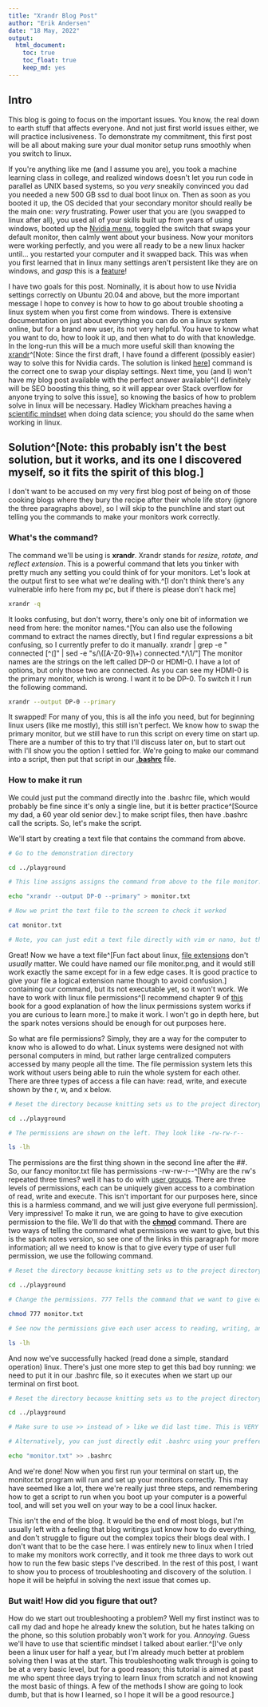 ```yaml
---
title: "Xrandr Blog Post"
author: "Erik Andersen"
date: "18 May, 2022"
output: 
  html_document:
    toc: true
    toc_float: true
    keep_md: yes
---
```




## Intro

This blog is going to focus on the important issues. You know, the real down to earth stuff that affects everyone. And not just first world issues either, we will practice inclusiveness. To demonstrate my commitment, this first post will be all about making sure your dual monitor setup runs smoothly when you switch to linux. 

If you're anything like me (and I assume you are), you took a machine learning class in college, and realized windows doesn't let you run code in parallel as UNIX based systems, so you *very* sneakily convinced you dad you needed a new 500 GB ssd to dual boot linux on. Then as soon as you booted it up, the OS decided that your secondary monitor should really be the main one: *very* frustrating. Power user that you are (you swapped to linux after all), you used all of your skills built up from years of using windows, booted up the [Nvidia menu](https://forum.manjaro.org/t/how-do-you-use-nvidia-x-server-settings-exactly/96678), toggled the switch that swaps your default monitor, then calmly went about your business. Now your monitors were working perfectly, and you were all ready to be a new linux hacker until... you restarted your computer and it swapped back. This was when you first learned that in linux many settings aren't persistent like they are on windows, and *gasp* this is a [feature](https://stackoverflow.com/questions/15977171/why-when-i-restart-the-terminal-the-environment-variables-are-restarted)!

I have two goals for this post. Nominally, it is about how to use Nvidia settings correctly on Ubuntu 20.04 and above, but the more important message I hope to convey is how to how to go about trouble shooting a linux system when you first come from windows. There is extensive documentation on just about everything you can do on a linux system online, but for a brand new user, its not very helpful. You have to know what you want to do, how to look it up, and then what to do with that knowledge. In the long-run this will be a much more useful skill than knowing the [xrandr](https://www.x.org/releases/X11R7.5/doc/man/man1/xrandr.1.html)^[Note: Since the first draft, I have found a different (possibly easier) way to solve this for Nvidia cards. The solution is linked [here](https://askubuntu.com/questions/379483/nvidia-x-server-settings-lost-on-every-reboot)] command is the correct one to swap your display settings. Next time, you (and I) won't have my blog post available with the perfect answer available^[I definitely will be SEO boosting this thing, so it will appear over Stack overflow for anyone trying to solve this issue], so knowing the basics of how to problem solve in linux will be necessary. Hadley Wickham preaches having a [scientific mindset](https://adv-r.hadley.nz/introduction.html#meta-techniques) when doing data science; you should do the same when working in linux.

## Solution^[Note: this probably isn't the best solution, but it works, and its one I discovered myself, so it fits the spirit of this blog.]

I don't want to be accused on my very first blog post of being on of those cooking blogs where they bury the recipe after their whole life story (ignore the three paragraphs above), so I will skip to the punchline and start out telling you the commands to make your monitors work correctly. 

### What's the command?

The command we'll be using is **xrandr**. Xrandr stands for *resize, rotate, and reflect extension*. This is a powerful command that lets you tinker with pretty much any setting you could think of for your monitors. Let's look at the output first to see what we're dealing with.^[I don't think there's any vulnerable info here from my pc, but if there is please don't hack me]


```bash
xrandr -q
```

It looks confusing, but don't worry, there's only one bit of information we need from here: the monitor names.^[You can also use the following command to extract the names directly, but I find regular expressions a bit confusing, so I currently prefer to do it manually. xrandr | grep -e " connected [^(]" | sed -e "s/\\([A-Z0-9]\\+) connected.*/\1/"] The monitor names are the strings on the left called DP-0 or HDMI-0. I have a lot of options, but only those two are connected. As you can see my HDMI-0 is the primary monitor, which is wrong. I want it to be DP-0. To switch it I run the following command.


```bash
xrandr --output DP-0 --primary
```



It swapped! For many of you, this is all the info you need, but for beginning linux users (like me mostly), this still isn't perfect. We know how to swap the primary monitor, but we still have to run this script on every time on start up. There are a number of this to try that I'll discuss later on, but to start out with I'll show you the option I settled for. We're going to make our command into a script, then put that script in our **[.bashrc](https://www.journaldev.com/41479/bashrc-file-in-linux)** file.

### How to make it run

We could just put the command directly into the .bashrc file, which would probably be fine since it's only a single line, but it is better practice^[Source my dad, a 60 year old senior dev.] to make script files, then have .bashrc call the scripts. So, let's make the script. 

We'll start by creating a text file that contains the command from above. 


```bash
# Go to the demonstration directory

cd ../playground

# This line assigns assigns the command from above to the file monitor.txt. I have to echo it and put it in quotes, or bash will put the output from the command into the text file. 

echo "xrandr --output DP-0 --primary" > monitor.txt

# Now we print the text file to the screen to check it worked

cat monitor.txt

# Note, you can just edit a text file directly with vim or nano, but this lets me show the whole process without making a gif.
```

Great! Now we have a text file^[Fun fact about linux, [file extensions](https://medium.com/@smohajer85/file-extensions-in-linux-c619690941c4) don't *usually* matter. We could have named our file monitor.png, and it would still work exactly the same except for in a few edge cases. It is good practice to give your file a logical extension name though to avoid confusion.] containing our command, but its not executable yet, so it won't work. We have to work with linux file permissions^[I recommend chapter 9 of [this](https://nostarch.com/tlcl2) book for a good explanation of how the linux permissions system works if you are curious to learn more.] to make it work. I won't go in depth here, but the spark notes versions should be enough for out purposes here. 

So what are file permissions? Simply, they are a way for the computer to know who is allowed to do what. Linux systems were designed not with personal computers in mind, but rather large centralized computers accessed by many people all the time. The file permission system lets this work without users being able to ruin the whole system for each other. There are three types of access a file can have: read, write, and execute shown by the r, w, and x below.


```bash
# Reset the directory because knitting sets us to the project directory every time

cd ../playground

# The permissions are shown on the left. They look like -rw-rw-r--

ls -lh
```

The permissions are the first thing shown in the second line after the ##. So, our fancy monitor.txt file has permissions -rw-rw-r--^[Why are the rw's repeated three times? well it has to do with [user groups](https://www.redhat.com/sysadmin/manage-permissions). There are three levels of permissions, each can be uniquely given access to a combination of read, write and execute. This isn't important for our purposes here, since this is a harmless command, and we will just give everyone full permission]. Very impressive! To make it run, we are going to have to give execution permission to the file. We'll do that with the **[chmod](http://manpages.ubuntu.com/manpages/trusty/man1/chmod.1.html)** command. There are two ways of telling the command what permissions we want to give, but this is the spark notes version, so see one of the links in this paragraph for more information; all we need to know is that to give every type of user full permission, we use the following command. 


```bash
# Reset the directory because knitting sets us to the project directory every time

cd ../playground

# Change the permissions. 777 Tells the command that we want to give each user group full permissions

chmod 777 monitor.txt

# See now the permissions give each user access to reading, writing, and executing

ls -lh 
```

And now we've successfully hacked (read done a simple, standard operation) linux. There's just one more step to get this bad boy running: we need to put it in our .bashrc file, so it executes when we start up our terminal on first boot. 


```bash
# Reset the directory because knitting sets us to the project directory every time

cd ../playground

# Make sure to use >> instead of > like we did last time. This is VERY IMPORTANT. If you just use a single > it will over write your .bashrc file to only say monitor.txt which is definitely what you want.

# Alternatively, you can just directly edit .bashrc using your preffered editor

echo "monitor.txt" >> .bashrc
```

And we're done! Now when you first run your terminal on start up, the monitor.txt program will run and set up your monitors correctly. This may have seemed like a lot, there we're really just three steps, and remembering how to get a script to run when you boot up your computer is a powerful tool, and will set you well on your way to be a cool linux hacker. 

This isn't the end of the blog. It would be the end of most blogs, but I'm usually left with a feeling that blog writings just know how to do everything, and don't struggle to figure out the complex topics their blogs deal with. I don't want that to be the case here. I was entirely new to linux when I tried to make my monitors work correctly, and it took me three days to work out how to run the few basic steps I've described. In the rest of this post, I want to show you to process of troubleshooting and discovery of the solution. I hope it will be helpful in solving the next issue that comes up.

### But wait! How did you figure that out?

How do we start out troubleshooting a problem? Well my first instinct was to call my dad and hope he already knew the solution, but he hates talking on the phone, so this solution probably won't work for you. *Annoying*. Guess we'll have to use that scientific mindset I talked about earlier.^[I've only been a linux user for half a year, but I'm already much better at problem solving then I was at the start. This troubleshooting walk through is going to be at a very basic level, but for a good reason; this tutorial is aimed at past me who spent three days trying to learn linux from scratch and not knowing the most basic of things. A few of the methods I show are going to look dumb, but that is how I learned, so I hope it will be a good resource.]

















